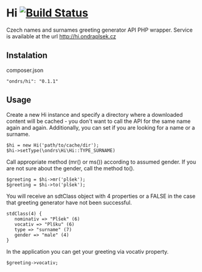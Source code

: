 Hi [![Build Status](https://travis-ci.org/ondrs/Hi.svg)](https://travis-ci.org/ondrs/Hi)
==============

Czech names and surnames greeting generator API PHP wrapper.
Service is available at the url http://hi.ondraplsek.cz



Instalation
-----

composer.json

    "ondrs/hi": "0.1.1"

Usage
-----

Create a new Hi instance and specify a directory where a downloaded content will be cached - you don't want to call the API for the same name again and again.
Additionally, you can set if you are looking for a name or a surname.

    $hi = new Hi('path/to/cache/dir');
    $hi->setType(\ondrs\Hi\Hi::TYPE_SURNAME)

Call appropriate method (mr() or ms()) according to assumed gender.
If you are not sure about the gender, call the method to().

    $greeting = $hi->mr('plšek');
    $greeting = $hi->to('plšek');

You will receive an sdtClass object with 4 properties or a FALSE in the case that greeting generator have not been successful.

    stdClass(4) {
       nominativ => "Plšek" (6)
       vocativ => "Plšku" (6)
       type => "surname" (7)
       gender => "male" (4)
    }

In the application you can get your greeting via vocativ property.

    $greeting->vocativ;
